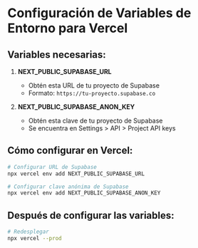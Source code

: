 # Configuración de Variables de Entorno para Vercel

## Variables necesarias:

1. **NEXT_PUBLIC_SUPABASE_URL**
   - Obtén esta URL de tu proyecto de Supabase
   - Formato: `https://tu-proyecto.supabase.co`

2. **NEXT_PUBLIC_SUPABASE_ANON_KEY**
   - Obtén esta clave de tu proyecto de Supabase
   - Se encuentra en Settings > API > Project API keys

## Cómo configurar en Vercel:

```bash
# Configurar URL de Supabase
npx vercel env add NEXT_PUBLIC_SUPABASE_URL

# Configurar clave anónima de Supabase
npx vercel env add NEXT_PUBLIC_SUPABASE_ANON_KEY
```

## Después de configurar las variables:

```bash
# Redesplegar
npx vercel --prod
```
